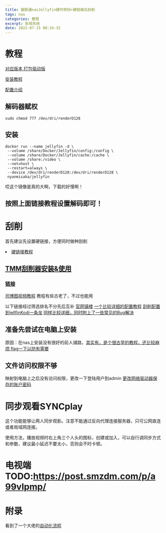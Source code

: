 ```yaml
---
title: 威联通nasJellyfin硬件转码+硬链接后刮削
tags: nas
categories: 教程
excerpt: 影视系统
date: 2022-07-15 00:24:32
---
```


# 教程
[对应版本,打包驱动版](https://post.smzdm.com/p/a3gw6g47/)

[安装教程](https://post.smzdm.com/p/apv8gg72/)

[配置介绍](https://post.smzdm.com/p/a859320l/)
## 解码器赋权
```
sudo chmod 777 /dev/dri/renderD128
```
## 安装
```
docker run --name jellyfin -d \
 --volume /share/Docker/Jellyfin/config:/config \
 --volume /share/Docker/Jellyfin/cache:/cache \
 --volume /share:/video \
 --net=host \
 --restart=always \
 --device /dev/dri/renderD128:/dev/dri/renderD128 \
 nyanmisaka/jellyfin
```

哎这个镜像是真的大啊，下载的好慢啊！

## 按照上面链接教程设置解码即可！

# 刮削 
首先建议先设置硬链接，方便同时做种刮削
<li><a href="/post/220714hlink"  tags="">硬链接教程</li>

## TMM刮削器安装&使用
### 链接
[司博图视频教程](https://www.bilibili.com/video/av73683523?msource=smzdm_937_0_184__d08e65aac0e9e73f&vd_source=81d250ace1f03d943723e87ae82d6bfe)
教程有些古老了，不过也能用

以下链接经过筛选排名不分先后互补
[官网镇楼](https://www.tinymediamanager.org/)
[一个比较详细的配置教程](http://www.360doc.com/content/22/0403/01/75728668_1024595485.shtml)
[刮削配置到jellfinKodi一条龙](https://post.smzdm.com/p/a4wkqw37/?invite_code=zdm3d7ehjjinv)
[同样比较详细，同时附上了一些常见的Bug解决](https://post.smzdm.com/p/a7dr8qml/)
## 准备先尝试在电脑上安装
原因：在nas上安装没有很好的前人铺路，[其实有，是个很古早的教程，还比较麻烦,flag一下以防有需要](https://zhongce.sina.com.cn/article/view/39694)

## 文件访问权限不够
映射到电脑上之后没有访问权限，更改一下登陆用户到admin
[更改网络驱动器保存的账户密码](https://www.zhihu.com/question/315835685)



# 同步观看SYNCplay
这个功能能够让两人同步观影。注意不能通过反向代理连接服务器，只可公网直连或者局域网连接。

使用方法，播放视频时右上角三个人头的图标，创建或加入，可以自行调同步方式和参数，建议最小延迟不要太小，否则会不时卡顿。

# 电视端TODO:https://post.smzdm.com/p/a99vlpmp/

# 附录
看到了一个大佬的[自动化流程](https://leishi.io/blog/posts/2021-12/home-nas-media-center/#%E5%9F%BA%E6%9C%AC%E6%B5%81%E7%A8%8B%E7%AE%80%E4%BB%8B)